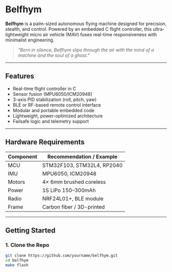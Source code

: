 # Belfhym

**Belfhym** is a palm-sized autonomous flying machine designed for precision, stealth, and control. Powered by an embedded C flight controller, this ultra-lightweight micro air vehicle (MAV) fuses real-time responsiveness with minimalist engineering.

> *"Born in silence, Belfhym slips through the air with the mind of a machine and the soul of a ghost."*

---

## Features

- Real-time flight controller in C  
- Sensor fusion (MPU6050/ICM20948)  
- 3-axis PID stabilization (roll, pitch, yaw)  
- BLE or RF-based remote control interface  
- Modular and portable embedded code  
- Lightweight, power-optimized architecture  
- Failsafe logic and telemetry support  

---

## Hardware Requirements

| Component       | Recommendation / Example     |
|----------------|-------------------------------|
| MCU            | STM32F103, STM32L4, RP2040    |
| IMU            | MPU6050, ICM20948              |
| Motors         | 4× 6mm brushed coreless        |
| Power          | 1S LiPo 150–300mAh             |
| Radio          | NRF24L01+, BLE module          |
| Frame          | Carbon fiber / 3D-printed      |

---

##  Getting Started

### 1. Clone the Repo

```bash
git clone https://github.com/yourname/belfhym.git
cd belfhym
make flash
```

